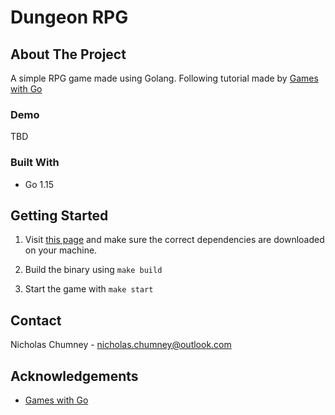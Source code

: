 # Dungeon RPG

## About The Project

A simple RPG game made using Golang. Following tutorial made by [Games with Go](https://gameswithgo.org/)

### Demo
TBD 

### Built With
- Go 1.15

## Getting Started

1) Visit [this page](https://github.com/veandco/go-sdl2) and make sure the correct dependencies are downloaded on your machine.

2) Build the binary using `make build`

3) Start the game with `make start`

## Contact

Nicholas Chumney - [nicholas.chumney@outlook.com](nicholas.chumney@outlook.com)

## Acknowledgements
- [Games with Go](https://gameswithgo.org/)
